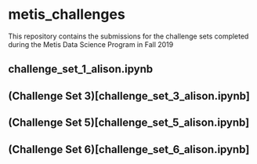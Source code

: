 # metis_challenges

This repository contains the submissions for the challenge sets completed during the Metis Data Science Program in Fall 2019

## challenge_set_1_alison.ipynb

## (Challenge Set 3)[challenge_set_3_alison.ipynb]

## (Challenge Set 5)[challenge_set_5_alison.ipynb]

## (Challenge Set 6)[challenge_set_6_alison.ipynb]

